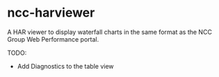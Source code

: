ncc-harviewer
=============

A HAR viewer to display waterfall charts in the same format as the NCC Group Web Performance portal.

TODO:
* Add Diagnostics to the table view